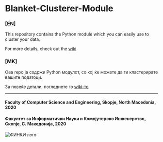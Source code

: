 # Blanket-Clusterer-Module

### [EN]
This repository contains the Python module which you can easily use to cluster your data.

For more details, check out the [wiki](https://github.com/Konstantin-Bogdanoski/Blanket-Clusterer-Module/wiki)

### [MK]
Ова repo ја содржи Python модулот, со кој ќе можете да ги кластерирате вашите податоци.

За повеќе детали, погледнете го [wiki-то](https://github.com/Konstantin-Bogdanoski/Blanket-Clusterer-Module/wiki)

***

#### Faculty of Computer Science and Engineering, Skopje, North Macedonia, 2020

#### Факултет за Информатички Науки и Компјутерско Инженерство, Скопје, С. Македонија, 2020

![ФИНКИ лого](https://finki.ukim.mk/sites/default/files/logo_10.png)